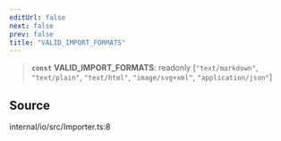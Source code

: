 ```yaml
---
editUrl: false
next: false
prev: false
title: "VALID_IMPORT_FORMATS"
---
```


> **`const`** **VALID\_IMPORT\_FORMATS**: readonly [`"text/markdown"`, `"text/plain"`, `"text/html"`, `"image/svg+xml"`, `"application/json"`]

## Source

internal/io/src/Importer.ts:8
